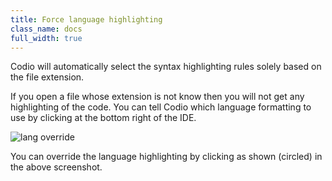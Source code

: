 ```yaml
---
title: Force language highlighting
class_name: docs
full_width: true
---
```


Codio will automatically select the syntax highlighting rules solely based on the file extension.

If you open a file whose extension is not know then you will not get any highlighting of the code. You can tell Codio which language formatting to use by clicking at the bottom right of the IDE. 

![lang override](/img/docs/ide-force-lang.png)

You can override the language highlighting by clicking as shown (circled) in the above screenshot.


